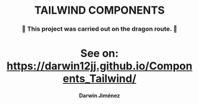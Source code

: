 <div style="text-align: center">

# TAILWIND COMPONENTS

### 🐲 This project was carried out on the dragon route. 🐲

# See on: https://darwin12jj.github.io/Components_Tailwind/

#### Darwin Jiménez

</div>

